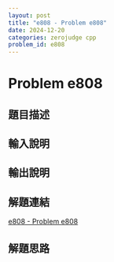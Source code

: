 ```yaml
---
layout: post
title: "e808 - Problem e808"
date: 2024-12-20
categories: zerojudge cpp
problem_id: e808
---
```


# Problem e808

## 題目描述



## 輸入說明



## 輸出說明



## 解題連結

[e808 - Problem e808](https://zerojudge.tw/ShowProblem?problemid=e808)

## 解題思路

